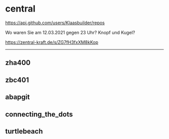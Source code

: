 # central

https://api.github.com/users/Klaasbuilder/repos

Wo waren Sie am 12.03.2021 gegen 23 Uhr? Knopf und Kugel?

https://zentral-kraft.de/s/ZG7fH3fxXM8kKop

---
zha400
---
zbc401
---
abapgit
---
connecting_the_dots
---
turtlebeach
---
